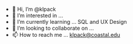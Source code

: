 - 👋 Hi, I’m @klpack 
- 👀 I’m interested in ... 
- 🌱 I’m currently learning ... SQL and UX Design 
- 💞️ I’m looking to collaborate on ...
- 📫 How to reach me ... klpack@coastal.edu

<!---
klpack/klpack is a ✨ special ✨ repository because its `README.md` (this file) appears on your GitHub profile.
You can click the Preview link to take a look at your changes.
--->
